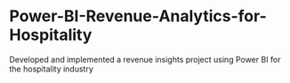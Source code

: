 # Power-BI-Revenue-Analytics-for-Hospitality
Developed and implemented a revenue insights project using Power BI for the hospitality industry
